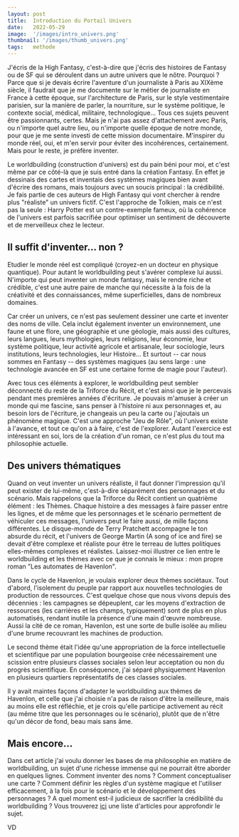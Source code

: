```yaml
---
layout: post
title:  Introduction du Portail Univers
date:   2022-05-29
image:  '/images/intro_univers.png'
thumbnail: '/images/thumb_univers.png'
tags:   methode
---
```


J'écris de la High Fantasy, c'est-à-dire que j'écris des histoires de Fantasy ou de SF qui se déroulent dans un autre univers que le nôtre. Pourquoi ? Parce que si je devais écrire l'aventure d'un journaliste à Paris au XIXème siècle, il faudrait que je me documente sur le métier de journaliste en France à cette époque, sur l'architecture de Paris, sur le style vestimentaire parisien, sur la manière de parler, la nourriture, sur le système politique, le contexte social, médical, militaire, technologique… Tous ces sujets peuvent être passionnants, certes. Mais je n'ai pas assez d'attachement avec Paris, ou n'importe quel autre lieu, ou n'importe quelle époque de notre monde, pour que je me sente investi de cette mission documentaire. M'inspirer du monde réel, oui, et m'en servir pour éviter des incohérences, certainement. Mais pour le reste, je préfère inventer.

Le worldbuilding (construction d'univers) est du pain béni pour moi, et c'est même par ce côté-là que je suis entré dans la création Fantasy. En effet je dessinais des cartes et inventais des systèmes magiques bien avant d'écrire des romans, mais toujours avec un soucis principal : la crédibilité. Je fais partie de ces auteurs de High Fantasy qui vont chercher à rendre plus "réaliste" un univers fictif. C'est l'approche de Tolkien, mais ce n'est pas la seule : Harry Potter est un contre-exemple fameux, où la cohérence de l'univers est parfois sacrifiée pour optimiser un sentiment de découverte et de merveilleux chez le lecteur.

## Il suffit d'inventer… non ?

Etudier le monde réel est compliqué (croyez-en un docteur en physique quantique). Pour autant le worldbuilding peut s'avérer complexe lui aussi. N'importe qui peut inventer un monde fantasy, mais le rendre riche et crédible, c'est une autre paire de manche qui nécessite à la fois de la créativité et des connaissances, même superficielles, dans de nombreux domaines.

Car créer un univers, ce n'est pas seulement dessiner une carte et inventer des noms de ville. Cela inclut également inventer un environnement, une faune et une flore, une géographie et une géologie, mais aussi des cultures, leurs langues, leurs mythologies, leurs religions, leur économie, leur système politique, leur activité agricole et artisanale, leur sociologie, leurs institutions, leurs technologies, leur Histoire… Et surtout -- car nous sommes en Fantasy -- des systèmes magiques (au sens large : une technologie avancée en SF est une certaine forme de magie pour l'auteur).

Avec tous ces éléments à explorer, le worldbuilding peut sembler déconnecté du reste de la Triforce du Récit, et c'est ainsi que je le percevais pendant mes premières années d'écriture. Je pouvais m'amuser à créer un monde qui me fascine, sans penser à l'histoire ni aux personnages et, au besoin lors de l'écriture, je changeais un peu la carte ou j'ajoutais un phénomène magique. C'est une approche "Jeu de Rôle", où l'univers existe à l'avance, et tout ce qu'on a à faire, c'est de l'explorer. Autant l'exercice est intéressant en soi, lors de la création d'un roman, ce n'est plus du tout ma philosophie actuelle.

## Des univers thématiques

Quand on veut inventer un univers réaliste, il faut donner l'impression qu'il peut exister de lui-même, c'est-à-dire séparément des personnages et du scénario. Mais rappelons que la Triforce du Récit contient un quatrième élément : les Thèmes. Chaque histoire a des messages à faire passer entre les lignes, et de même que les personnages et le scénario permettent de véhiculer ces messages, l'univers peut le faire aussi, de mille façons différentes. Le disque-monde de Terry Pratchett accompagne le ton absurde du récit, et l'univers de George Martin (A song of ice and fire) se devait d'être complexe et réaliste pour être le terreau de luttes politiques elles-mêmes complexes et réalistes. Laissez-moi illustrer ce lien entre le worldbuilding et les thèmes avec ce que je connais le mieux : mon propre roman "Les automates de Havenlon".

Dans le cycle de Havenlon, je voulais explorer deux thèmes sociétaux. Tout d'abord, l'isolement du peuple par rapport aux nouvelles technologies de production de ressources. C'est quelque chose que nous vivons depuis des décennies : les campagnes se dépeuplent, car les moyens d'extraction de ressources (les carrières et les champs, typiquement) sont de plus en plus automatisés, rendant inutile la présence d'une main d'œuvre nombreuse. Aussi la cité de ce roman, Havenlon, est une sorte de bulle isolée au milieu d'une brume recouvrant les machines de production.

Le second thème était l'idée qu'une appropriation de la force intellectuelle et scientifique par une population bourgeoise crée nécessairement une scission entre plusieurs classes sociales selon leur acceptation ou non du progrès scientifique. En conséquence, j'ai séparé physiquement Havenlon en plusieurs quartiers représentatifs de ces classes sociales.

Il y avait maintes façons d'adapter le worldbuilding aux thèmes de Havenlon, et celle que j'ai choisie n'a pas de raison d'être la meilleure, mais au moins elle est réfléchie, et je crois qu'elle participe activement au récit (au même titre que les personnages ou le scénario), plutôt que de n'être qu'un décor de fond, beau mais sans âme.

## Mais encore…

Dans cet article j'ai voulu donner les bases de ma philosophie en matière de worldbuilding, un sujet d'une richesse immense qui ne pourrait être aborder en quelques lignes. Comment inventer des noms ? Comment conceptualiser une carte ? Comment définir les règles d'un système magique et l'utiliser efficacement, à la fois pour le scénario et le développement des personnages ? A quel moment est-il judicieux de sacrifier la crédibilité du worldbuilding ? Vous trouverez [ici](https://vincentdorier.com/2022/04/15/triforce/) une liste d'articles pour approfondir le sujet.

VD
